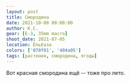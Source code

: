 ```yaml
---
layout: post
title: Смородина
date: 2021-10-08 00:00:00
author: К.С.
gear: [E-3, 35mm macro]
shoot_date: 2021-07-05
location: Ёльбаза
colors: ['070f01', '404a05']
tags: [растения, смородина, ягоды]
---
```

Вот красная смородина ещё -- тоже про лето.
